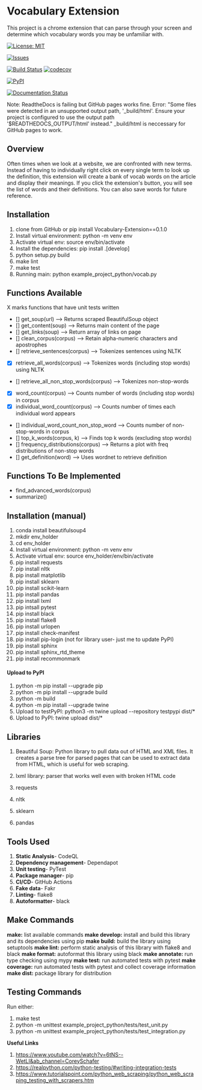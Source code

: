# Vocabulary Extension

This project is a chrome extension that can parse through your screen and determine which vocabulary words you may be unfamiliar with.

[![License: MIT](https://img.shields.io/badge/License-MIT-yellow.svg)](https://opensource.org/licenses/MIT)

[![Issues](https://img.shields.io/github/issues/ayshajamjam/vocabulary-extension?color=%23caf3fe)](https://github.com/ayshajamjam/Vocabulary-Extension/issues)

[![Build Status](https://github.com/ayshajamjam/vocabulary-extension/workflows/Build%20Status/badge.svg?branch=main)](https://github.com/ayshajamjam/vocabulary-extension/actions?query=workflow%3A%22Build+Status%22)
[![codecov](https://codecov.io/gh/ayshajamjam/vocabulary-extension/branch/main/graph/badge.svg?token=134dc584-f190-47f1-952d-173a30594f78)](https://codecov.io/gh/ayshajamjam/vocabulary-extension)

[![PyPI](https://img.shields.io/pypi/v/Vocabulary-Extension)](https://pypi.org/project/Vocabulary-Extension/0.1.0/)

[![Documentation Status](https://readthedocs.org/projects/vocabulary-extension/badge/?version=latest)](https://ayshajamjam.github.io/Vocabulary-Extension/)

Note: ReadtheDocs is failing but GitHub pages works fine. Error: "Some files were detected in an unsupported output path, '_build/html'. Ensure your project is configured to use the output path '$READTHEDOCS_OUTPUT/html' instead." _build/html is neccessary for GitHub pages to work.

## Overview

Often times when we look at a website, we are confronted with new terms. Instead of having to individually right click on every single term to look up the definition, this extension will create a bank of vocab words on the article and display their meanings. If you click the extension's button, you will see the list of words and their definitions. You can also save words for future reference.

## Installation

1. clone from GitHub or pip install Vocabulary-Extension==0.1.0
2. Install virtual environment: python -m venv env
3. Activate virtual env: source env/bin/activate
2. Install the dependencies: pip install .[develop]
3. python setup.py build
4. make lint
5. make test
6. Running main: python example_project_python/vocab.py

## Functions Available

X marks functions that have unit tests written

- [] get_soup(url)                     --> Returns scraped BeautifulSoup object
- [] get_content(soup)                 --> Returns main content of the page
- [] get_links(soup)                   --> Return array of links on page
- [] clean_corpus(corpus)              --> Retain alpha-numeric characters and apostrophes
- [] retrieve_sentences(corpus)        --> Tokenizes sentences using NLTK
- [X] retrieve_all_words(corpus)        --> Tokenizes words (including stop words) using NLTK
- [] retrieve_all_non_stop_words(corpus) --> Tokenizes non-stop-words
- [X] word_count(corpus)                --> Counts number of words (including stop words) in corpus
- [X] individual_word_count(corpus)     --> Counts number of times each individual word appears
- [] individual_word_count_non_stop_word --> Counts number of non-stop-words in corpus
- [] top_k_words(corpus, k)            --> Finds top k words (excluding stop words)
- [] frequency_distributions(corpus)   --> Returns a plot with freq distributions of non-stop words
- [] get_definition(word)              --> Uses wordnet to retrieve definition

## Functions To Be Implemented

- find_advanced_words(corpus)
- summarize()

## Installation (manual)

1. conda install beautifulsoup4
2. mkdir env_holder
3. cd env_holder
2. Install virtual environment: python -m venv env
3. Activate virtual env: source env_holder/env/bin/activate
4. pip install requests
5. pip install nltk
6. pip install matplotlib
7. pip install sklearn
8. pip install scikit-learn
9. pip install pandas
10. pip install lxml
11. pip intsall pytest
12. pip install black
13. pip install flake8
14. pip install urlopen
15. pip install check-manifest
16. pip install pip-login (not for library user- just me to update PyPI)
17. pip install sphinx
18. pip install sphinx_rtd_theme
19. pip install recommonmark

#### Upload to PyPI
1. python -m pip install --upgrade pip
2. python -m pip install --upgrade build
3. python -m build
4. python -m pip install --upgrade twine
5. Upload to testPyPI: python3 -m twine upload --repository testpypi dist/*
6. Upload to PyPI: twine upload dist/*



## Libraries

1. Beautiful Soup: Python library to pull data out of HTML and XML files. It creates a parse tree for parsed pages that can be used to extract data from HTML, which is useful for web scraping.

2. lxml library: parser that works well even with broken HTML code

3. requests

4. nltk

5. sklearn

6. pandas

## Tools Used

1. **Static Analysis**- CodeQL 
2. **Dependency management**- Dependapot
3. **Unit testing**- PyTest
4. **Package manager**- pip
5. **CI/CD**- GitHub Actions
6. **Fake data**- Fakr
7. **Linting**- flake8
8. **Autoformatter**- black

## Make Commands

**make:** list available commands
**make develop:** install and build this library and its dependencies using pip
**make build:** build the library using setuptools
**make lint:** perform static analysis of this library with flake8 and black
**make format:** autoformat this library using black
**make annotate:** run type checking using mypy
**make test:** run automated tests with pytest
**make coverage:** run automated tests with pytest and collect coverage information
**make dist:** package library for distribution

## Testing Commands

Run either: 

1. make test
2. python -m unittest example_project_python/tests/test_unit.py
3. python -m unittest example_project_python/tests/test_integration.py

**Useful Links**
1. https://www.youtube.com/watch?v=6tNS--WetLI&ab_channel=CoreySchafer
2. https://realpython.com/python-testing/#writing-integration-tests
3. https://www.tutorialspoint.com/python_web_scraping/python_web_scraping_testing_with_scrapers.htm
